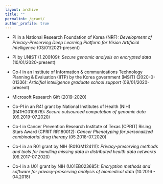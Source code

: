```yaml
---
layout: archive
title: ""
permalink: /grant/
author_profile: true
---
```

 * PI in a National Research Foundation of Korea (NRF): _Development of Privacy-Preserving Deep Learning Platform for Vision Artificial Intelligence_ (03/01/2021-present)
 
 * PI by UNIST (1.200109): _Secure genomic analysis on encrypted data_ (10/01/2020-present)

 * Co-I in an Institute of Information & communications Technology Planning & Evaluation (IITP) by the Korea government (MSIT) (2020-0-01336): _Articifial intelligence graduate school support_ (09/01/2020-present)
 
 * Microsoft Research Gift (2019-2020)
 
 * Co-PI in an R41 grant by National Institutes of Health (NIH) (R41HG010978): _Secure outsourced computation of genomic data_ (09.2019-07.2020)

 * Co-I in Cancer Prevention Research Institute of Texas (CPRIT) Rising Stars Award (CPRIT RR180012): _Cancer Phenotyping for personalized combinatorial drug therapy_ (05.2018-07.2020)

 * Co-I in an R01 grant by NIH (R01GM124111): _Privacy-preserving methods and tools for handling missing data in distributed health data networks_ (09.2017-07.2020)

 * Co-I in a U01 grant by NIH (U01EB023685): _Encryption methods and software for privacy-preserving analysis of biomedical data_ (10.2016 - 04.2018)
